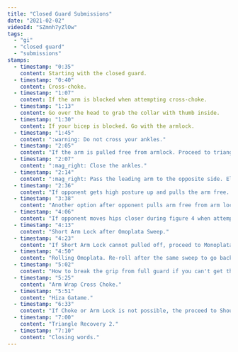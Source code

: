 ```yaml
---
title: "Closed Guard Submissions"
date: "2021-02-02"
videoId: "SZmnh7yZlOw"
tags:
  - "gi"
  - "closed guard"
  - "submissions"
stamps:
  - timestamp: "0:35"
    content: Starting with the closed guard.
  - timestamp: "0:40"
    content: Cross-choke.
  - timestamp: "1:07"
    content: If the arm is blocked when attempting cross-choke.
  - timestamp: "1:13"
    content: Go over the head to grab the collar with thumb inside.
  - timestamp: "1:30"
    content: If your bicep is blocked. Go with the armlock.
  - timestamp: "1:45"
    content: ":warning: Do not cross your ankles."
  - timestamp: "2:05"
    content: "If the arm is pulled free from armlock. Proceed to triangle."
  - timestamp: "2:07"
    content: ":mag_right: Close the ankles."
  - timestamp: "2:14"
    content: ":mag_right: Pass the leading arm to the opposite side. Elbow / tricep on belly"
  - timestamp: "2:36"
    content: "If opponent gets high posture up and pulls the arm free. Proceed to Head Hook Arm Lock."
  - timestamp: "3:38"
    content: "Another option after opponent pulls arm free from arm lock. Proceed to omoplata."
  - timestamp: "4:06"
    content: "If opponent moves hips closer during figure 4 when attempting omoplata."
  - timestamp: "4:13"
    content: "Short Arm Lock after Omoplata Sweep."
  - timestamp: "4:23"
    content: "If Short Arm Lock cannot pulled off, proceed to Monoplata."
  - timestamp: "4:50"
    content: "Rolling Omoplata. Re-roll after the same sweep to go back to the same Omoplata position."
  - timestamp: "5:02"
    content: "How to break the grip from full guard if you can't get the collar."
  - timestamp: "5:25"
    content: "Arm Wrap Cross Choke."
  - timestamp: "5:51"
    content: "Hiza Gatame."
  - timestamp: "6:33"
    content: "If Choke or Arm Lock is not possible, the proceed to Shoulder Wrap Arm Lock or Americana."
  - timestamp: "7:00"
    content: "Triangle Recovery 2."
  - timestamp: "7:10"
    content: "Closing words."
---
```

